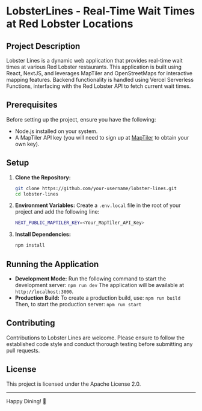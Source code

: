 # LobsterLines - Real-Time Wait Times at Red Lobster Locations

## Project Description
Lobster Lines is a dynamic web application that provides real-time wait times at various Red Lobster restaurants. This application is built using React, NextJS, and leverages MapTiler and OpenStreetMaps for interactive mapping features. Backend functionality is handled using Vercel Serverless Functions, interfacing with the Red Lobster API to fetch current wait times.

## Prerequisites
Before setting up the project, ensure you have the following:
- Node.js installed on your system.
- A MapTiler API key (you will need to sign up at [MapTiler](https://www.maptiler.com/) to obtain your own key).

## Setup
1. **Clone the Repository:**
   ```bash
   git clone https://github.com/your-username/lobster-lines.git
   cd lobster-lines
2. **Environment Variables:**
Create a `.env.local` file in the root of your project and add the following line:
   ```bash
   NEXT_PUBLIC_MAPTILER_KEY=<Your_MapTiler_API_Key>
4. **Install Dependencies:**
   ```bash
   npm install
## Running the Application

-   **Development Mode:** Run the following command to start the development server:
    `npm run dev` 
    The application will be available at `http://localhost:3000`.
-   **Production Build:** To create a production build, use:
    `npm run build` 
    Then, to start the production server:
    `npm run start` 

## Contributing

Contributions to Lobster Lines are welcome. Please ensure to follow the established code style and conduct thorough testing before submitting any pull requests.

## License

This project is licensed under the Apache License 2.0.

----------

Happy Dining! 🦞
